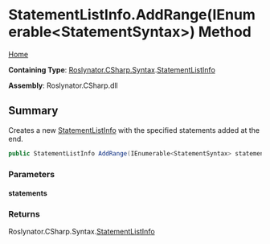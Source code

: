 # StatementListInfo\.AddRange\(IEnumerable\<StatementSyntax>\) Method

[Home](../../../../../README.md)

**Containing Type**: [Roslynator.CSharp.Syntax](../../README.md)\.[StatementListInfo](../README.md)

**Assembly**: Roslynator\.CSharp\.dll

## Summary

Creates a new [StatementListInfo](../README.md) with the specified statements added at the end\.

```csharp
public StatementListInfo AddRange(IEnumerable<StatementSyntax> statements)
```

### Parameters

#### statements

### Returns

Roslynator\.CSharp\.Syntax\.[StatementListInfo](../README.md)

